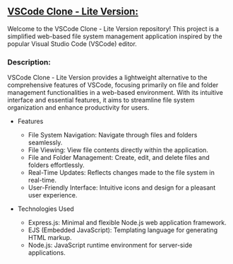 <h2><u> VSCode Clone - Lite Version:</u></h3>

Welcome to the VSCode Clone - Lite Version repository! This project is a simplified web-based file system management application inspired by the popular Visual Studio Code (VSCode) editor.

<h3> Description: </h3>

VSCode Clone - Lite Version provides a lightweight alternative to the comprehensive features of VSCode, focusing primarily on file and folder management functionalities in a web-based environment. With its intuitive interface and essential features, it aims to streamline file system organization and enhance productivity for users.

* Features
  - File System Navigation: Navigate through files and folders seamlessly.
  - File Viewing: View file contents directly within the application.
  - File and Folder Management: Create, edit, and delete files and folders effortlessly.
  - Real-Time Updates: Reflects changes made to the file system in real-time.
  - User-Friendly Interface: Intuitive icons and design for a pleasant user experience.
  
* Technologies Used
  - Express.js: Minimal and flexible Node.js web application framework.
  - EJS (Embedded JavaScript): Templating language for generating HTML markup.
  - Node.js: JavaScript runtime environment for server-side applications.
